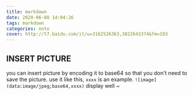 ```yaml
---
title: markdown
date: 2020-06-08 14:04:26
tags: markdown
categories: note
cover: http://t7.baidu.com/it/u=3162526363,3822643374&fm=193
---
```

## INSERT PICTURE
you can insert picture by encoding it to base64 so that you don't need to save the picture.
use it like this, `xxxx` is an example.
`![image](data:image/jpeg;base64,xxxx)`
display well ~
